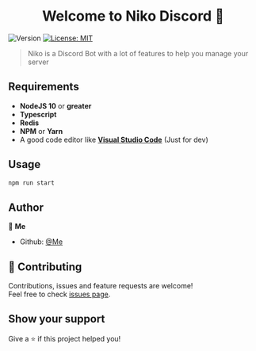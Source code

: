 <h1 align="center">Welcome to Niko Discord 👋</h1>
<p>
  <img alt="Version" src="https://img.shields.io/badge/version-2.0.0-blue.svg?cacheSeconds=2592000" />
  <a href="#" target="_blank">
    <img alt="License: MIT" src="https://img.shields.io/badge/License-MIT-yellow.svg" />
  </a>
</p>

> Niko is a Discord Bot with a lot of features to help you manage your server

## Requirements

- **NodeJS 10** or **greater**
- **Typescript**
- **Redis**
- **NPM** or **Yarn**
- A good code editor like [**Visual Studio Code**](https://code.visualstudio.com/download) (Just for dev)

## Usage

```sh
npm run start
```

## Author

👤 **Me**

- Github: [@Me](https://github.com/NikoBotDev)

## 🤝 Contributing

Contributions, issues and feature requests are welcome!<br />Feel free to check [issues page](https://github.com/NikoBotDev/Niko-Discord/issues).

## Show your support

Give a ⭐️ if this project helped you!
